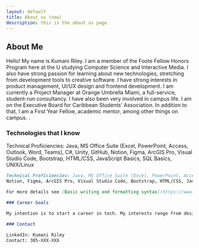 ```yaml
---
layout: default
title: About us (new)
description: this is the about us page
---
```

## About Me

Hello! My name is Kumani Riley. I am a member of the Foote Fellow Honors Program here at the U studying Computer Science and Interactive Media. I also have strong passion for learning about new technologies, stretching from development tools to creative software. I have strong interests in product management, UI/UX design and frontend development. I am currently a Project Manager at Orange Umbrella Miami, a full-service, student-run consultancy. I have also been very involved in campus life. I am on the Executive Board for Caribbean Students’ Association. In addition to that, I am a First Year Fellow, academic mentor, among other things on campus. .

### Technologies that I know

Technical Proficiencies: Java, MS Office Suite (Excel, PowerPoint, Access, Outlook, Word, Teams), C#, Unity, GitHub, 
Notion, Figma, ArcGIS Pro, Visual Studio Code, Bootstrap, HTML/CSS, JavaScript Basics, SQL Basics, UNIX/Linux

```markdown
Technical Proficiencies: Java, MS Office Suite (Excel, PowerPoint, Access, Outlook, Word, Teams), C#, Unity, GitHub, 
Notion, Figma, ArcGIS Pro, Visual Studio Code, Bootstrap, HTML/CSS, JavaScript Basics, SQL Basics, UNIX/Linux

For more details see [Basic writing and formatting syntax](https://www.linkedin.com/in/kumaniriley/).

### Career Goals

My intention is to start a career in tech. My interests range from design to programming.

### Contact

LinkedIn: Kumani Riley
Contact: 305-XXX-XXX